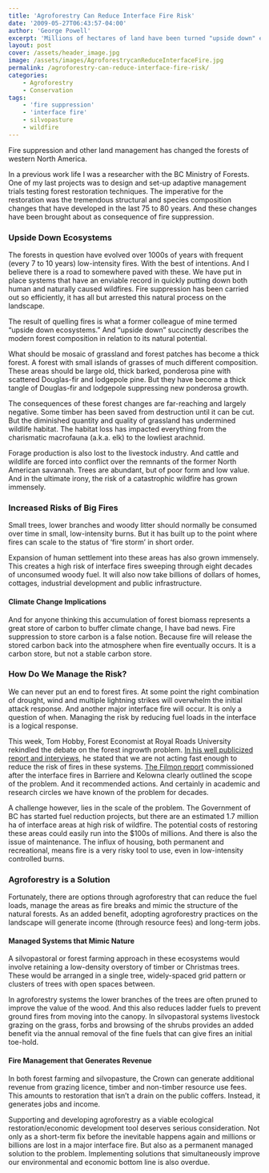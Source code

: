 ```yaml
---
title: 'Agroforestry Can Reduce Interface Fire Risk'
date: '2009-05-27T06:43:57-04:00'
author: 'George Powell'
excerpt: 'Millions of hectares of land have been turned "upside down" ecologically through fire supression. Supporting and developing agroforestry as a viable ecological restoration and economic development tool deserves serious consideration as a permanent solution to interface fire risk.'
layout: post
cover: /assets/header_image.jpg
image: /assets/images/AgroforestrycanReduceInterfaceFire.jpg
permalink: /agroforestry-can-reduce-interface-fire-risk/
categories:
    - Agroforestry
    - Conservation
tags:
    - 'fire suppression'
    - 'interface fire'
    - silvopasture
    - wildfire
---
```


Fire suppression and other land management has changed the forests of western North America.

In a previous work life I was a researcher with the BC Ministry of Forests. One of my last projects was to design and set-up adaptive management trials testing forest restoration techniques. The imperative for the restoration was the tremendous structural and species composition changes that have developed in the last 75 to 80 years. And these changes have been brought about as consequence of fire suppression.

### Upside Down Ecosystems

The forests in question have evolved over 1000s of years with frequent (every 7 to 10 years) low-intensity fires. With the best of intentions. And I believe there is a road to somewhere paved with these. We have put in place systems that have an enviable record in quickly putting down both human and naturally caused wildfires. Fire suppression has been carried out so efficiently, it has all but arrested this natural process on the landscape.

The result of quelling fires is what a former colleague of mine termed “upside down ecosystems.” And “upside down” succinctly describes the modern forest composition in relation to its natural potential.

What should be mosaic of grassland and forest patches has become a thick forest. A forest with small islands of grasses of much different composition. These areas should be large old, thick barked, ponderosa pine with scattered Douglas-fir and lodgepole pine. But they have become a thick tangle of Douglas-fir and lodgepole suppressing new ponderosa growth.

The consequences of these forest changes are far-reaching and largely negative. Some timber has been saved from destruction until it can be cut. But the diminished quantity and quality of grassland has undermined wildlife habitat. The habitat loss has impacted everything from the charismatic macrofauna (a.k.a. elk) to the lowliest arachnid.

Forage production is also lost to the livestock industry. And cattle and wildlife are forced into conflict over the remnants of the former North American savannah. Trees are abundant, but of poor form and low value. And in the ultimate irony, the risk of a catastrophic wildfire has grown immensely.

### Increased Risks of Big Fires

Small trees, lower branches and woody litter should normally be consumed over time in small, low-intensity burns. But it has built up to the point where fires can scale to the status of ‘fire storm’ in short order.

Expansion of human settlement into these areas has also grown immensely. This creates a high risk of interface fires sweeping through eight decades of unconsumed woody fuel. It will also now take billions of dollars of homes, cottages, industrial development and public infrastructure.

#### Climate Change Implications

And for anyone thinking this accumulation of forest biomass represents a great store of carbon to buffer climate change, I have bad news. Fire suppression to store carbon is a false notion. Because fire will release the stored carbon back into the atmosphere when fire eventually occurs. It is a carbon store, but not a stable carbon store.

### How Do We Manage the Risk?

We can never put an end to forest fires. At some point the right combination of drought, wind and multiple lightning strikes will overwhelm the initial attack response. And another major interface fire will occur. It is only a question of when. Managing the risk by reducing fuel loads in the interface is a logical response.

This week, Tom Hobby, Forest Economist at Royal Roads University rekindled the debate on the forest ingrowth problem. [In his well publicized report and interviews](https://www.cbc.ca/news/canada/british-columbia/b-c-interior-faces-high-risk-of-catastrophic-forest-fires-expert-1.837056), he stated that we are not acting fast enough to reduce the risk of fires in these systems. [The Filmon report](http://www.bcwildfire.ca/History/ReportsandReviews/2003/FirestormReport.pdf) commissioned after the interface fires in Barriere and Kelowna clearly outlined the scope of the problem. And it recommended actions. And certainly in academic and research circles we have known of the problem for decades.

A challenge however, lies in the scale of the problem. The Government of BC has started fuel reduction projects, but there are an estimated 1.7 million ha of interface areas at high risk of wildfire. The potential costs of restoring these areas could easily run into the $100s of millions. And there is also the issue of maintenance. The influx of housing, both permanent and recreational, means fire is a very risky tool to use, even in low-intensity controlled burns.

### Agroforestry is a Solution

Fortunately, there are options through agroforestry that can reduce the fuel loads, manage the areas as fire breaks and mimic the structure of the natural forests. As an added benefit, adopting agroforestry practices on the landscape will generate income (through resource fees) and long-term jobs.

#### Managed Systems that Mimic Nature

A silvopastoral or forest farming approach in these ecosystems would involve retaining a low-density overstory of timber or Christmas trees. These would be arranged in a single tree, widely-spaced grid pattern or clusters of trees with open spaces between.

In agroforestry systems the lower branches of the trees are often pruned to improve the value of the wood. And this also reduces ladder fuels to prevent ground fires from moving into the canopy. In silvopastoral systems livestock grazing on the grass, forbs and browsing of the shrubs provides an added benefit via the annual removal of the fine fuels that can give fires an initial toe-hold.

#### Fire Management that Generates Revenue

In both forest farming and silvopasture, the Crown can generate additional revenue from grazing licence, timber and non-timber resource use fees. This amounts to restoration that isn’t a drain on the public coffers. Instead, it generates jobs and income.

Supporting and developing agroforestry as a viable ecological restoration/economic development tool deserves serious consideration. Not only as a short-term fix before the inevitable happens again and millions or billions are lost in a major interface fire. But also as a permanent managed solution to the problem. Implementing solutions that simultaneously improve our environmental and economic bottom line is also overdue.
